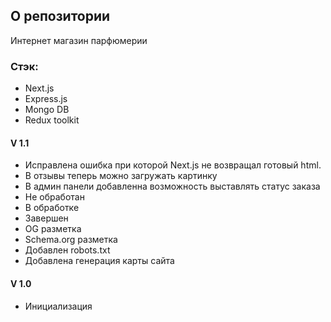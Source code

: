 ## О репозитории

Интернет магазин парфюмерии

### Стэк:
- Next.js
- Express.js
- Mongo DB
- Redux toolkit

#### V 1.1
- Исправлена ошибка при которой Next.js не возвращал готовый html.
- В отзывы теперь можно загружать картинку
- В админ панели добавленна возможность выставлять статус заказа 
 - Не обработан
 - В обработке
 - Завершен
- OG разметка
- Schema.org разметка
- Добавлен robots.txt
- Добавлена генерация карты сайта

#### V 1.0
- Инициализация